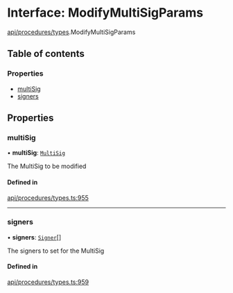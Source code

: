 # Interface: ModifyMultiSigParams

[api/procedures/types](../wiki/api.procedures.types).ModifyMultiSigParams

## Table of contents

### Properties

- [multiSig](../wiki/api.procedures.types.ModifyMultiSigParams#multisig)
- [signers](../wiki/api.procedures.types.ModifyMultiSigParams#signers)

## Properties

### multiSig

• **multiSig**: [`MultiSig`](../wiki/api.entities.MultiSig.MultiSig)

The MultiSig to be modified

#### Defined in

[api/procedures/types.ts:955](https://github.com/PolymeshAssociation/polymesh-sdk/blob/91c2d2d8/src/api/procedures/types.ts#L955)

___

### signers

• **signers**: [`Signer`](../wiki/types#signer)[]

The signers to set for the MultiSig

#### Defined in

[api/procedures/types.ts:959](https://github.com/PolymeshAssociation/polymesh-sdk/blob/91c2d2d8/src/api/procedures/types.ts#L959)
